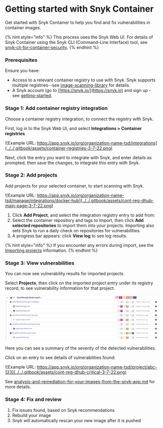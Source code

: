 # Getting started with Snyk Container

Get started with Snyk Container to help you find and fix vulnerabilities in container images.

{% hint style="info" %}
This process uses the Snyk Web UI. For details of Snyk Container using the Snyk CLI (Command-Line Interface) tool, see [snyk-cli-for-container-security](snyk-cli-for-container-security/ "mention").
{% endhint %}

### Prerequisites

Ensure you have:

* Access to a relevant container registry to use with Snyk. Snyk supports multiple registries--see [image-scanning-library](image-scanning-library/ "mention") for details.
* A Snyk account (go to [https://snyk.io/](https://snyk.io) and sign up - see [getting-started](../../getting-started/ "mention").

### Stage 1: Add container registry integration

Choose a container registry integration, to connect the registry with Snyk.

First, log in to the Snyk Web UI, and select **Integrations > Container registries**

![Example URL: https://app.snyk.io/org/organization-name-tsd/integrations](../../.gitbook/assets/container-registries-3-7-22.png)

Next, click the entry you want to integrate with Snyk, and enter details as prompted, then save the changes, to integrate this entry with Snyk.

### Stage 2: Add projects

Add projects for your selected container, to start scanning with Snyk.

![Example URL: https://app.snyk.io/org/organization-name-tsd/manage/integrations/docker-hub](../../.gitbook/assets/cont-reg-dhub-main-page-3-7-22.png)

1. Click **Add Project**, and select the integration registry entry to add from:
2. Select the container repository and tags to import, then click **Add selected repositories** to import them into your projects. Importing also sets Snyk to run a daily check on repositories for vulnerabilities.
3. A progress bar appears: click **View log** to see log results.

{% hint style="info" %}
If you encounter any errors during import, see the [Importing projects](https://support.snyk.io/hc/en-us/sections/360000923478-Importing-projects) information.
{% endhint %}

### Stage 3: View vulnerabilities

You can now see vulnerability results for imported projects.

Select **Projects**, then click on the imported project entry under its registry record, to see vulnerability information for that project.

![](<../../.gitbook/assets/mceclip2 (1) (1) (1) (3) (3) (4) (6) (1) (1) (1) (1) (1) (1) (1) (1) (1) (1) (1) (1) (1) (1) (1) (1) (1) (1) (1) (1) (1) (1) (1) (1) (1) (1) (25).png>)

Here you can see a summary of the severity of the detected vulnerabilities.

Click on an entry to see details of vulnerabilities found:

![Example URL: https://app.snyk.io/org/organization-name-tsd/project/abc-123](../../.gitbook/assets/cont-reg-dhub-critical-3-7-22.png)

See [analysis-and-remediation-for-your-images-from-the-snyk-app.md](getting-around-the-snyk-container-ui/analysis-and-remediation-for-your-images-from-the-snyk-app.md "mention") for more details.

### Stage 4: Fix and review

1. Fix issues found, based on Snyk recommendations
2. Rebuild your image
3. Snyk will automatically rescan your new image after it is pushed

